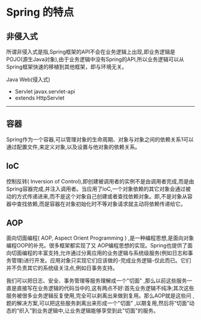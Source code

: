 # **Spring 的特点**
## **非侵入式**
所谓非侵入式是指,Spring框架的API不会在业务逻辑上出现,即业务逻辑是POJO(源生Java对象),由于业务逻辑中没有Spring的API,所以业务逻辑可以从Spring框架快速的移植到其他框架，即与环境无关。

Java Web(侵入式)
- Servlet javax.servlet-api
- extends HttpServlet
    
---

## **容器**
Spring作为一个容器,可以管理对象的生命周期、对象与对象之间的依赖关系1可以通过配置文件,来定义对象,以及设置与他对象的依赖关系。

## **loC**
控制反转( Inversion of Control),即创建被调用者的实例不是由调用者完成,而是由Spring容器完成,并注入调用者。当应用了loC,一个对象依赖的其它对象会通过被动的方式传递进来,而不是这个对象自己创建或者查找依赖对象。即,不是对象从容器中查找依赖,而是容器在对象初始化时不等对象请求就主动将依赖传递给它。

## **AOP**
面向切面编程( AOP, Aspect Orient Programming ) ,是一种编程思想,是面向对象编程OOP的补充。很多框架都实现了又 AOP编程思想的实现。Spring也提供了面向切面编程的丰富支持,允许通过分离应用的业务逻辑与系统级服务(例如日志和事务管理)进行开发。应用对象只实现它们应该做的-完成业务逻辑-仅此而已。它们并不负责其它的系统级关注点,例如日事务支持。

我们可以把日志、安全、事务管理等服务理解成一个"切面" ,那么以前这些服务一直是直接写在业务逻辑的代码当中的,这有两点不好:首先业务逻辑不纯净;其次这些服务被很多业务逻辑反复使用,完全可以剥离出来做到复用。那么AOP就是这些问 ,题的解决方案,可以把这些服务剥离出来形成一个"切面” ,以期复用,然后将“切面”动态的“织入”到业务逻辑中,让业务逻辑能够享受到此"切面"的服务。